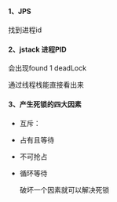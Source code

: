 #### 1、JPS

找到进程id

#### 2、jstack 进程PID

会出现found 1 deadLock

通过线程栈能直接看出来



#### 3、产生死锁的四大因素

- 互斥：

- 占有且等待

- 不可抢占

- 循环等待

  破坏一个因素就可以解决死锁